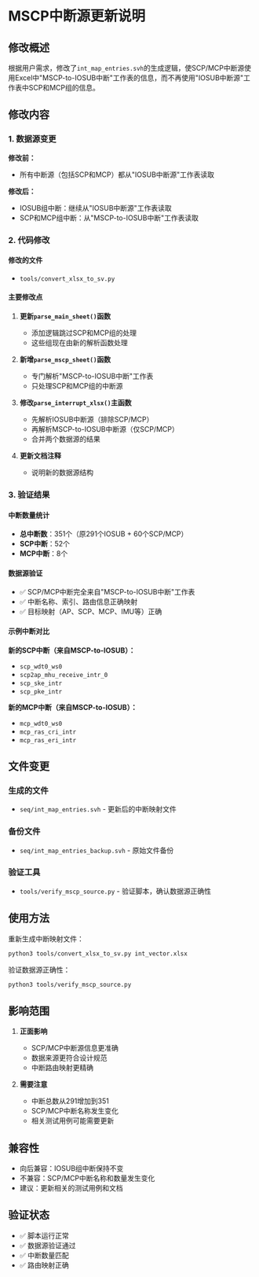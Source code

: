# MSCP中断源更新说明

## 修改概述

根据用户需求，修改了`int_map_entries.svh`的生成逻辑，使SCP/MCP中断源使用Excel中"MSCP-to-IOSUB中断"工作表的信息，而不再使用"IOSUB中断源"工作表中SCP和MCP组的信息。

## 修改内容

### 1. 数据源变更

**修改前：**
- 所有中断源（包括SCP和MCP）都从"IOSUB中断源"工作表读取

**修改后：**
- IOSUB组中断：继续从"IOSUB中断源"工作表读取
- SCP和MCP组中断：从"MSCP-to-IOSUB中断"工作表读取

### 2. 代码修改

#### 修改的文件
- `tools/convert_xlsx_to_sv.py`

#### 主要修改点

1. **更新`parse_main_sheet()`函数**
   - 添加逻辑跳过SCP和MCP组的处理
   - 这些组现在由新的解析函数处理

2. **新增`parse_mscp_sheet()`函数**
   - 专门解析"MSCP-to-IOSUB中断"工作表
   - 只处理SCP和MCP组的中断源

3. **修改`parse_interrupt_xlsx()`主函数**
   - 先解析IOSUB中断源（排除SCP/MCP）
   - 再解析MSCP-to-IOSUB中断源（仅SCP/MCP）
   - 合并两个数据源的结果

4. **更新文档注释**
   - 说明新的数据源结构

### 3. 验证结果

#### 中断数量统计
- **总中断数**：351个（原291个IOSUB + 60个SCP/MCP）
- **SCP中断**：52个
- **MCP中断**：8个

#### 数据源验证
- ✅ SCP/MCP中断完全来自"MSCP-to-IOSUB中断"工作表
- ✅ 中断名称、索引、路由信息正确映射
- ✅ 目标映射（AP、SCP、MCP、IMU等）正确

#### 示例中断对比

**新的SCP中断（来自MSCP-to-IOSUB）：**
- `scp_wdt0_ws0`
- `scp2ap_mhu_receive_intr_0`
- `scp_ske_intr`
- `scp_pke_intr`

**新的MCP中断（来自MSCP-to-IOSUB）：**
- `mcp_wdt0_ws0`
- `mcp_ras_cri_intr`
- `mcp_ras_eri_intr`

## 文件变更

### 生成的文件
- `seq/int_map_entries.svh` - 更新后的中断映射文件

### 备份文件
- `seq/int_map_entries_backup.svh` - 原始文件备份

### 验证工具
- `tools/verify_mscp_source.py` - 验证脚本，确认数据源正确性

## 使用方法

重新生成中断映射文件：
```bash
python3 tools/convert_xlsx_to_sv.py int_vector.xlsx
```

验证数据源正确性：
```bash
python3 tools/verify_mscp_source.py
```

## 影响范围

1. **正面影响**
   - SCP/MCP中断源信息更准确
   - 数据来源更符合设计规范
   - 中断路由映射更精确

2. **需要注意**
   - 中断总数从291增加到351
   - SCP/MCP中断名称发生变化
   - 相关测试用例可能需要更新

## 兼容性

- 向后兼容：IOSUB组中断保持不变
- 不兼容：SCP/MCP中断名称和数量发生变化
- 建议：更新相关的测试用例和文档

## 验证状态

- ✅ 脚本运行正常
- ✅ 数据源验证通过
- ✅ 中断数量匹配
- ✅ 路由映射正确
